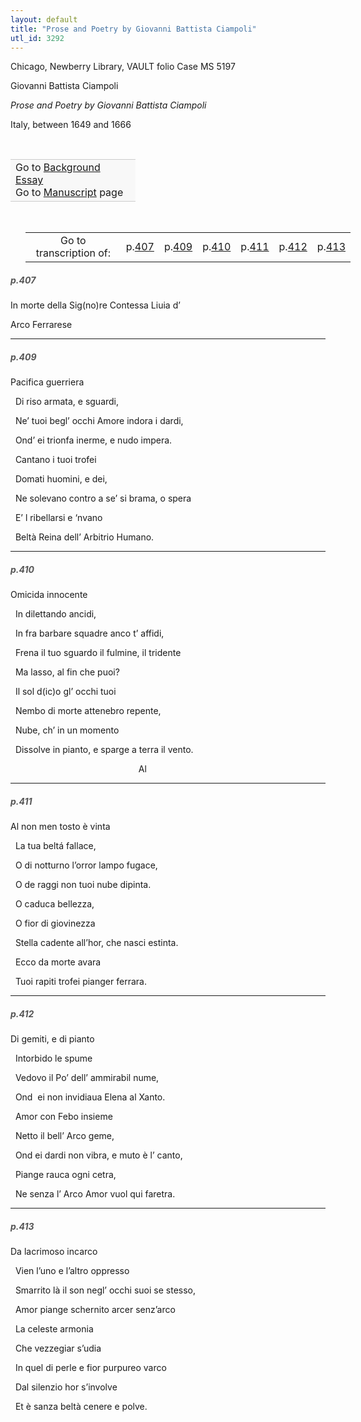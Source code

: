 ```yaml
---
layout: default
title: "Prose and Poetry by Giovanni Battista Ciampoli"
utl_id: 3292
---
```



Chicago, Newberry Library, VAULT folio Case MS 5197


Giovanni Battista Ciampoli


*Prose and Poetry by Giovanni Battista Ciampoli*


Italy, between 1649 and 1666


 

<table border="0.5" cellpadding="1" cellspacing="1" style="width: 200px; background-color:#F8F8F8;"><tbody style="border-color:#ccc"><tr style="border-color:#ccc"><td>Go to <a href="{{ site.baseurl }}/essay/061" target="_blank">Background Essay</a><br />
			Go to <a href="{{ site.baseurl }}/www/record.html?id=061" target="_blank">Manuscript</a> page</td>
</tr></tbody></table>
 


<table border="0.5" cellpadding="1" cellspacing="1" style="width: 520px; margin-left: 0.25in;"><tbody><tr style="border-color:#B3B6B7"><td style="text-align:center">Go to transcription of:</td>
<td style="text-align:center">p.<a href="#1">407</a></td>
<td style="text-align:center">p.<a href="#2">409</a></td>
<td style="text-align:center">p.<a href="#3">410</a></td>
<td style="text-align:center">p.<a href="#4">411</a></td>
<td style="text-align:center">p.<a href="#5">412</a></td>
<td style="text-align:center">p.<a href="#6">413</a></td>
</tr></tbody></table><h5 id="1" style="color:#555;">p.407</h5>

In morte della Sig(no)re Contessa Liuia d’


Arco Ferrarese


<hr /><h5 id="2" style="color:#555;">p.409</h5>

Pacifica guerriera


  Di riso armata, e sguardi,


  Ne’ tuoi begl’ occhi Amore indora i dardi,


  Ond’ ei trionfa inerme, e nudo impera.


  Cantano i tuoi trofei


  Domati huomini, e dei,


  Ne solevano contro a se’ si brama, o spera


  E’ l ribellarsi e ‘nvano


  Beltà Reina dell’ Arbitrio Humano.


<hr /><h5 id="3" style="color:#555;">p.410</h5>

Omicida innocente


  In dilettando ancidi,


  In fra barbare squadre anco t’ affidi,


  Frena il tuo sguardo il fulmine, il tridente


  Ma lasso, al fin che puoi?


  Il sol d(ic)o gl’ occhi tuoi


  Nembo di morte attenebro repente,


  Nube, ch’ in un momento


  Dissolve in pianto, e sparge a terra il vento.


                                                    Al


<hr /><h5 id="4" style="color:#555;">p.411</h5>

Al non men tosto è vinta


  La tua beltá fallace,


  O di notturno l’orror lampo fugace,


  O de raggi non tuoi nube dipinta.


  O caduca bellezza,


  O fior di giovinezza


  Stella cadente all’hor, che nasci estinta.


  Ecco da morte avara


  Tuoi rapiti trofei pianger ferrara.


<hr /><h5 id="5" style="color:#555;">p.412</h5>

Di gemiti, e di pianto


  Intorbido le spume


  Vedovo il Po’ dell’ ammirabil nume,


  Ond  ei non invidiaua Elena al Xanto.


  Amor con Febo insieme


  Netto il bell’ Arco geme,


  Ond ei dardi non vibra, e muto è l’ canto,


  Piange rauca ogni cetra,


  Ne senza l’ Arco Amor vuol qui faretra.


<hr /><h5 id="6" style="color:#555;">p.413</h5>

Da lacrimoso incarco


  Vien l’uno e l’altro oppresso


  Smarrito là il son negl’ occhi suoi se stesso,


  Amor piange schernito arcer senz’arco


  La celeste armonia


  Che vezzegiar s’udia


  In quel di perle e fior purpureo varco


  Dal silenzio hor s’involve


  Et è sanza beltà cenere e polve.

